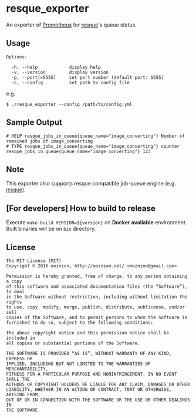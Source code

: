 resque_exporter
==

An exporter of [Prometheus](https://prometheus.io) for [resque](https://github.com/resque/resque)'s queue status.

Usage
--

```
Options:

  -h, --help            display help
  -v, --version         display version
  -p, --port[=5555]     set port number (default port: 5555)
  -c, --config          set path to config file
```

e.g.

```
$ ./resque_exporter --config /path/to/config.yml
```

Sample Output
--

```
# HELP resque_jobs_in_queue{queue_name="image_converting"} Number of remained jobs of image_converting
# TYPE resque_jobs_in_queue{queue_name="image_converting"} counter
resque_jobs_in_queue{queue_name="image_converting"} 123
```

Note
--

This exporter also supports resque compatible job-queue engine (e.g. [jesque](https://github.com/gresrun/jesque)).

[For developers] How to build to release
--

Execute `make build VERSION=${version}` on __Docker available__ environment. Built binaries will be on `bin` directory.

License
--

```
The MIT License (MIT)
Copyright © 2016 moznion, http://moznion.net/ <moznion@gmail.com>

Permission is hereby granted, free of charge, to any person obtaining a copy
of this software and associated documentation files (the “Software”), to deal
in the Software without restriction, including without limitation the rights
to use, copy, modify, merge, publish, distribute, sublicense, and/or sell
copies of the Software, and to permit persons to whom the Software is
furnished to do so, subject to the following conditions:

The above copyright notice and this permission notice shall be included in
all copies or substantial portions of the Software.

THE SOFTWARE IS PROVIDED “AS IS”, WITHOUT WARRANTY OF ANY KIND, EXPRESS OR
IMPLIED, INCLUDING BUT NOT LIMITED TO THE WARRANTIES OF MERCHANTABILITY,
FITNESS FOR A PARTICULAR PURPOSE AND NONINFRINGEMENT. IN NO EVENT SHALL THE
AUTHORS OR COPYRIGHT HOLDERS BE LIABLE FOR ANY CLAIM, DAMAGES OR OTHER
LIABILITY, WHETHER IN AN ACTION OF CONTRACT, TORT OR OTHERWISE, ARISING FROM,
OUT OF OR IN CONNECTION WITH THE SOFTWARE OR THE USE OR OTHER DEALINGS IN
THE SOFTWARE.
```

